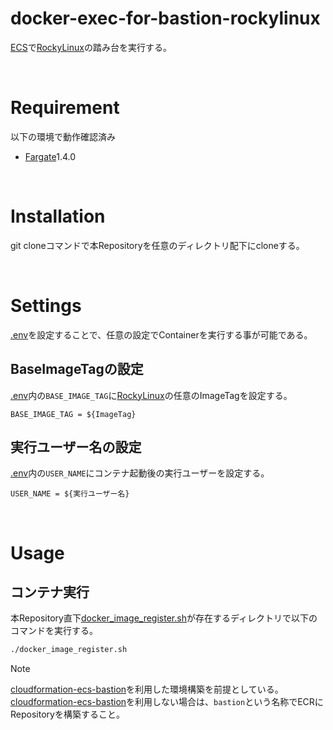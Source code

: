 # docker-exec-for-bastion-rockylinux
[ECS](https://docs.aws.amazon.com/ja_jp/AmazonECS/latest/developerguide/Welcome.html)で[RockyLinux](https://rockylinux.org/ja/)の踏み台を実行する。

<br>

# Requirement
以下の環境で動作確認済み<br>
- [Fargate](https://docs.aws.amazon.com/ja_jp/AmazonECS/latest/userguide/what-is-fargate.html)1.4.0

<br>

# Installation
git cloneコマンドで本Repositoryを任意のディレクトリ配下にcloneする。

<br>

# Settings
[.env](./.env)を設定することで、任意の設定でContainerを実行する事が可能である。

## BaseImageTagの設定
[.env](./.env)内の`BASE_IMAGE_TAG`に[RockyLinux](https://hub.docker.com/_/rockylinux/tags)の任意のImageTagを設定する。

```
BASE_IMAGE_TAG = ${ImageTag}
```

## 実行ユーザー名の設定
[.env](./.env)内の`USER_NAME`にコンテナ起動後の実行ユーザーを設定する。

```
USER_NAME = ${実行ユーザー名}
```

<br>

# Usage

## コンテナ実行
本Repository直下[docker_image_register.sh](./docker_image_register.sh)が存在するディレクトリで以下のコマンドを実行する。

```bash
./docker_image_register.sh
```

> [!NOTE]
> [cloudformation-ecs-bastion](https://github.com/NaoyaOgura0828/cloudformation-templates/tree/main/cloudformation-ecs-bastion)を利用した環境構築を前提としている。<br>
> [cloudformation-ecs-bastion](https://github.com/NaoyaOgura0828/cloudformation-templates/tree/main/cloudformation-ecs-bastion)を利用しない場合は、`bastion`という名称でECRにRepositoryを構築すること。

<br>
